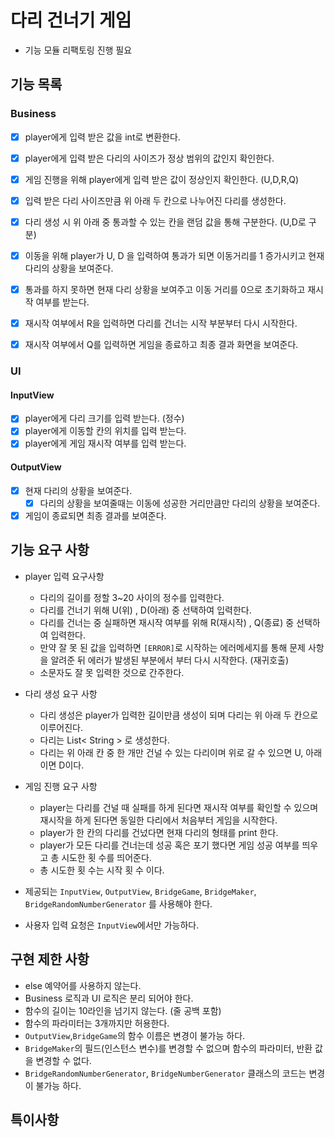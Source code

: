 # 다리 건너기 게임

- 기능 모듈 리팩토링 진행 필요

## 기능 목록

### Business

- [X] player에게 입력 받은 값을 int로 변환한다.
- [X] player에게 입력 받은 다리의 사이즈가 정상 범위의 값인지 확인한다.
- [X] 게임 진행을 위해 player에게 입력 받은 값이 정상인지 확인한다. (U,D,R,Q)


- [X] 입력 받은 다리 사이즈만큼 위 아래 두 칸으로 나누어진 다리를 생성한다.
- [X] 다리 생성 시 위 아래 중 통과할 수 있는 칸을 랜덤 값을 통해 구분한다. (U,D로 구분)
- [X] 이동을 위해 player가 U, D 을 입력하여 통과가 되면 이동거리를 1 증가시키고 현재 다리의 상황을 보여준다.


- [X] 통과를 하지 못하면 현재 다리 상황을 보여주고 이동 거리를 0으로 초기화하고 재시작 여부를 받는다.
- [X] 재시작 여부에서 R을 입력하면 다리를 건너는 시작 부분부터 다시 시작한다.
- [X] 재시작 여부에서 Q를 입력하면 게임을 종료하고 최종 결과 화면을 보여준다.

### UI

#### InputView

- [X] player에게 다리 크기를 입력 받는다. (정수)
- [X] player에게 이동할 칸의 위치를 입력 받는다.
- [X] player에게 게임 재시작 여부를 입력 받는다.

#### OutputView

- [X] 현재 다리의 상황을 보여준다.
    - [X] 다리의 상황을 보여줄때는 이동에 성공한 거리만큼만 다리의 상황을 보여준다.
- [X] 게임이 종료되면 최종 결과를 보여준다.

## 기능 요구 사항

- player 입력 요구사항
    - 다리의 길이를 정할 3~20 사이의 정수를 입력한다.
    - 다리를 건너기 위해 U(위) , D(아래) 중 선택하여 입력한다.
    - 다리를 건너는 중 실패하면 재시작 여부를 위해 R(재시작) , Q(종료) 중 선택하여 입력한다.
    - 만약 잘 못 된 값을 입력하면 `[ERROR]`로 시작하는 에러메세지를 통해 문제 사항을 알려준 뒤 에러가 발생된 부분에서 부터 다시 시작한다. (재귀호출)
    - 소문자도 잘 못 입력한 것으로 간주한다.


- 다리 생성 요구 사항
    - 다리 생성은 player가 입력한 길이만큼 생성이 되며 다리는 위 아래 두 칸으로 이루어진다.
    - 다리는 List< String > 로 생성한다.
    - 다리는 위 아래 칸 중 한 개만 건널 수 있는 다리이며 위로 갈 수 있으면 U, 아래이면 D이다.


- 게임 진행 요구 사항
    - player는 다리를 건널 때 실패를 하게 된다면 재시작 여부를 확인할 수 있으며 재시작을 하게 된다면 동일한 다리에서 처음부터 게임을 시작한다.
    - player가 한 칸의 다리를 건넜다면 현재 다리의 형태를 print 한다.
    - player가 모든 다리를 건너는데 성공 혹은 포기 했다면 게임 성공 여부를 띄우고 총 시도한 횟 수를 띄어준다.
    - 총 시도한 횟 수는 시작 횟 수 이다.


- 제공되는 `InputView`, `OutputView`, `BridgeGame`, `BridgeMaker`, `BridgeRandomNumberGenerator` 를 사용해야 한다.
- 사용자 입력 요청은 `InputView`에서만 가능하다.

## 구현 제한 사항

- else 예약어를 사용하지 않는다.
- Business 로직과 UI 로직은 분리 되어야 한다.
- 함수의 길이는 10라인을 넘기지 않는다. (줄 공백 포함)
- 함수의 파라미터는 3개까지만 허용한다.
- `OutputView`,`BridgeGame`의 함수 이름은 변경이 불가능 하다.
- `BridgeMaker`의 필드(인스턴스 변수)를 변경할 수 없으며 함수의 파라미터, 반환 값을 변경할 수 없다.
- `BridgeRandomNumberGenerator`, `BridgeNumberGenerator` 클래스의 코드는 변경이 불가능 하다.

## 특이사항


